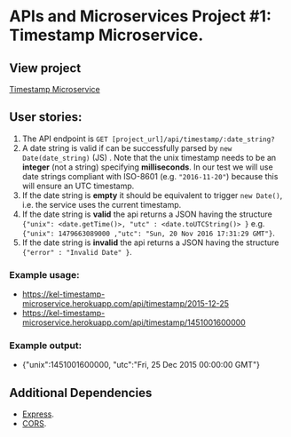 # APIs and Microservices Project #1: Timestamp Microservice.

## View project

[Timestamp Microservice](https://kel-timestamp-microservice.herokuapp.com/)

## User stories:

1. The API endpoint is `GET [project_url]/api/timestamp/:date_string?`
2. A date string is valid if can be successfully parsed by `new Date(date_string)` (JS) . Note that the unix timestamp needs to be an **integer** (not a string) specifying **milliseconds**. In our test we will use date strings compliant with ISO-8601 (e.g. `"2016-11-20"`) because this will ensure an UTC timestamp.
3. If the date string is **empty** it should be equivalent to trigger `new Date()`, i.e. the service uses the current timestamp.
4. If the date string is **valid** the api returns a JSON having the structure
   `{"unix": <date.getTime()>, "utc" : <date.toUTCString()> }`
   e.g. `{"unix": 1479663089000 ,"utc": "Sun, 20 Nov 2016 17:31:29 GMT"}`.
5. If the date string is **invalid** the api returns a JSON having the structure `{"error" : "Invalid Date" }`.

### Example usage:

- https://kel-timestamp-microservice.herokuapp.com/api/timestamp/2015-12-25
- https://kel-timestamp-microservice.herokuapp.com/api/timestamp/1451001600000

### Example output:

- {"unix":1451001600000, "utc":"Fri, 25 Dec 2015 00:00:00 GMT"}

## Additional Dependencies

- [Express](https://www.npmjs.com/package/express).
- [CORS](https://www.npmjs.com/package/cors).
